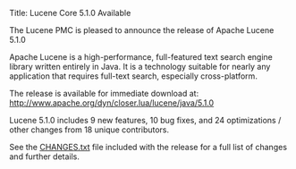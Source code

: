 Title: Lucene Core 5.1.0 Available

The Lucene PMC is pleased to announce the release of Apache Lucene 5.1.0

Apache Lucene is a high-performance, full-featured text search engine
library written entirely in Java. It is a technology suitable for nearly
any application that requires full-text search, especially cross-platform.

The release is available for immediate download at:
 <http://www.apache.org/dyn/closer.lua/lucene/java/5.1.0>

Lucene 5.1.0 includes 9 new features, 10 bug fixes, and 24 optimizations / other
changes from 18 unique contributors.

See the [CHANGES.txt](/core/5_1_0/changes/Changes.html) file included with the
release for a full list of changes and further details.

